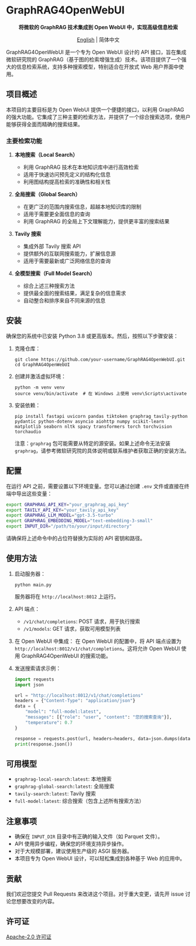 # GraphRAG4OpenWebUI

<div align="center">
  <p><strong>将微软的 GraphRAG 技术集成到 Open WebUI 中，实现高级信息检索</strong></p>
  <a href="README.md">English</a> | 简体中文
</div>

GraphRAG4OpenWebUI 是一个专为 Open WebUI 设计的 API 接口，旨在集成微软研究院的 GraphRAG（基于图的检索增强生成）技术。该项目提供了一个强大的信息检索系统，支持多种搜索模型，特别适合在开放式 Web 用户界面中使用。

## 项目概述

本项目的主要目标是为 Open WebUI 提供一个便捷的接口，以利用 GraphRAG 的强大功能。它集成了三种主要的检索方法，并提供了一个综合搜索选项，使用户能够获得全面而精确的搜索结果。

### 主要检索功能

1. **本地搜索（Local Search）**
   - 利用 GraphRAG 技术在本地知识库中进行高效检索
   - 适用于快速访问预先定义的结构化信息
   - 利用图结构提高检索的准确性和相关性

2. **全局搜索（Global Search）**
   - 在更广泛的范围内搜索信息，超越本地知识库的限制
   - 适用于需要更全面信息的查询
   - 利用 GraphRAG 的全局上下文理解能力，提供更丰富的搜索结果

3. **Tavily 搜索**
   - 集成外部 Tavily 搜索 API
   - 提供额外的互联网搜索能力，扩展信息源
   - 适用于需要最新或广泛网络信息的查询

4. **全模型搜索（Full Model Search）**
   - 综合上述三种搜索方法
   - 提供最全面的搜索结果，满足复杂的信息需求
   - 自动整合和排序来自不同来源的信息

## 安装

确保您的系统中已安装 Python 3.8 或更高版本。然后，按照以下步骤安装：

1. 克隆仓库：
   ```
   git clone https://github.com/your-username/GraphRAG4OpenWebUI.git
   cd GraphRAG4OpenWebUI
   ```

2. 创建并激活虚拟环境：
   ```
   python -m venv venv
   source venv/bin/activate  # 在 Windows 上使用 venv\Scripts\activate
   ```

3. 安装依赖：
   ```
   pip install fastapi uvicorn pandas tiktoken graphrag tavily-python pydantic python-dotenv asyncio aiohttp numpy scikit-learn matplotlib seaborn nltk spacy transformers torch torchvision torchaudio
   ```

   注意：`graphrag` 包可能需要从特定的源安装。如果上述命令无法安装 `graphrag`，请参考微软研究院的具体说明或联系维护者获取正确的安装方法。

## 配置

在运行 API 之前，需要设置以下环境变量。您可以通过创建 `.env` 文件或直接在终端中导出这些变量：

```bash
export GRAPHRAG_API_KEY="your_graphrag_api_key"
export TAVILY_API_KEY="your_tavily_api_key"
export GRAPHRAG_LLM_MODEL="gpt-3.5-turbo"
export GRAPHRAG_EMBEDDING_MODEL="text-embedding-3-small"
export INPUT_DIR="/path/to/your/input/directory"
```

请确保将上述命令中的占位符替换为实际的 API 密钥和路径。

## 使用方法

1. 启动服务器：
   ```
   python main.py
   ```
   服务器将在 `http://localhost:8012` 上运行。

2. API 端点：
   - `/v1/chat/completions`: POST 请求，用于执行搜索
   - `/v1/models`: GET 请求，获取可用模型列表

3. 在 Open WebUI 中集成：
   在 Open WebUI 的配置中，将 API 端点设置为 `http://localhost:8012/v1/chat/completions`。这将允许 Open WebUI 使用 GraphRAG4OpenWebUI 的搜索功能。

4. 发送搜索请求示例：
   ```python
   import requests
   import json

   url = "http://localhost:8012/v1/chat/completions"
   headers = {"Content-Type": "application/json"}
   data = {
       "model": "full-model:latest",
       "messages": [{"role": "user", "content": "您的搜索查询"}],
       "temperature": 0.7
   }

   response = requests.post(url, headers=headers, data=json.dumps(data))
   print(response.json())
   ```

## 可用模型

- `graphrag-local-search:latest`: 本地搜索
- `graphrag-global-search:latest`: 全局搜索
- `tavily-search:latest`: Tavily 搜索
- `full-model:latest`: 综合搜索（包含上述所有搜索方法）

## 注意事项

- 确保在 `INPUT_DIR` 目录中有正确的输入文件（如 Parquet 文件）。
- API 使用异步编程，确保您的环境支持异步操作。
- 对于大规模部署，建议使用生产级的 ASGI 服务器。
- 本项目专为 Open WebUI 设计，可以轻松集成到各种基于 Web 的应用中。

## 贡献

我们欢迎您提交 Pull Requests 来改进这个项目。对于重大变更，请先开 issue 讨论您想要改变的内容。

## 许可证

[Apache-2.0 许可证](LICENSE)
